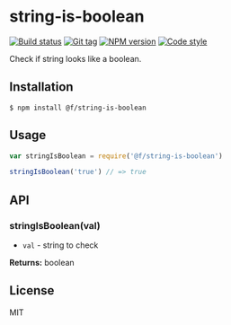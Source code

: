 
# string-is-boolean

[![Build status][travis-image]][travis-url]
[![Git tag][git-image]][git-url]
[![NPM version][npm-image]][npm-url]
[![Code style][standard-image]][standard-url]

Check if string looks like a boolean.

## Installation

    $ npm install @f/string-is-boolean

## Usage

```js
var stringIsBoolean = require('@f/string-is-boolean')

stringIsBoolean('true') // => true
```

## API

### stringIsBoolean(val)

- `val` - string to check

**Returns:** boolean

## License

MIT

[travis-image]: https://img.shields.io/travis/micro-js/string-is-boolean.svg?style=flat-square
[travis-url]: https://travis-ci.org/micro-js/string-is-boolean
[git-image]: https://img.shields.io/github/tag/micro-js/string-is-boolean.svg?style=flat-square
[git-url]: https://github.com/micro-js/string-is-boolean
[standard-image]: https://img.shields.io/badge/code%20style-standard-brightgreen.svg?style=flat-square
[standard-url]: https://github.com/feross/standard
[npm-image]: https://img.shields.io/npm/v/@f/string-is-boolean.svg?style=flat-square
[npm-url]: https://npmjs.org/package/@f/string-is-boolean
